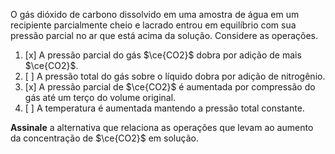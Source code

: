 O gás dióxido de carbono dissolvido em uma amostra de água em um recipiente parcialmente cheio e lacrado entrou em equilíbrio com sua pressão parcial no ar que está acima da solução. Considere as operações.

1. [x] A pressão parcial do gás $\ce{CO2}$ dobra por adição de mais $\ce{CO2}$.
2. [ ] A pressão total do gás sobre o líquido dobra por adição de nitrogênio.
3. [x] A pressão parcial de $\ce{CO2}$ é aumentada por compressão do gás até um terço do volume original.
4. [ ] A temperatura é aumentada mantendo a pressão total constante.

**Assinale** a alternativa que relaciona as operações que levam ao aumento da concentração de $\ce{CO2}$ em solução.